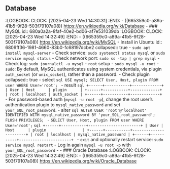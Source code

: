 ## Database
:LOGBOOK:
CLOCK: [2025-04-23 Wed 14:30:31]
:END:
	- ((665359c0-a89a-41b5-9f28-503f79107a08)) https://en.wikipedia.org/wiki/Database
	- ### MySQL
	  id:: 680a0a2a-8faf-40e2-bd06-af7e531039db
	  :LOGBOOK:
	  CLOCK: [2025-04-23 Wed 14:32:49]
	  :END:
		- ((665359c0-a89a-41b5-9f28-503f79107a08)) https://en.wikipedia.org/wiki/MySQL
		- Install in Ubuntu
		  id:: 6809ff36-1981-4660-83b0-fc68197dcbe2
		  collapsed:: true
			- `sudo apt install mysql-server`
			- Check service: `sudo systemctl status mysql` or `sudo service mysql status`
			- Check network port: `sudo ss -tap | grep mysql`
			- Check log: `sudo journalctl -u mysql`
		- `root` setup
			- `sudo mysql -u root`
				- `sudo`: By default, MySQL authenticates using system credentials, via plugin `auth_socket` (or `unix_socket`), rather than a password.
					- Check plugin
					  collapsed:: true
						- select
						  ```sql
						  USE mysql;
						  SELECT User, Host, plugin FROM user WHERE User='root';
						  ```
						- result
						  ```sql
						  +------+-----------+-------------+
						  | User | Host      | plugin      |
						  +------+-----------+-------------+
						  | root | localhost | auth_socket |
						  +------+-----------+-------------+
						  ```
				- For password-based auth (`mysql -u root -p`), change the root user’s authentication plugin to `mysql_native_password` and set `your_SQL_root_password`.
					- alter
					  ```sql
					  ALTER USER 'root'@'localhost' IDENTIFIED WITH mysql_native_password BY 'your_SQL_root_password';
					  FLUSH PRIVILEGES;
					  ```
					- `SELECT User, Host, plugin FROM user WHERE User='root';`
					  ```sql
					  +------+-----------+-----------------------+
					  | User | Host      | plugin                |
					  +------+-----------+-----------------------+
					  | root | localhost | mysql_native_password |
					  +------+-----------+-----------------------+
					  ```
					- `exit` and optionally restart service: `sudo service mysql restart`
					- Log in again `mysql -u root -p` with `your_SQL_root_password`
		-
	- ### Oracle Database
	  :LOGBOOK:
	  CLOCK: [2025-04-23 Wed 14:32:49]
	  :END:
		- ((665359c0-a89a-41b5-9f28-503f79107a08)) https://en.wikipedia.org/wiki/Oracle_Database
